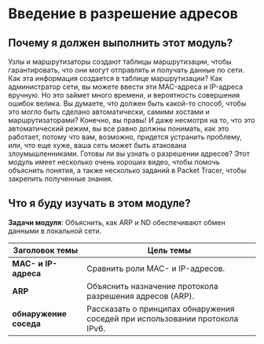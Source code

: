 # Введение в разрешение адресов

<!-- 9.0.1 -->
##  Почему я должен выполнить этот модуль?

Узлы и маршрутизаторы создают таблицы маршрутизации, чтобы гарантировать, что они могут отправлять и получать данные по сети. Как эта информация создается в таблице маршрутизации? Как администратор сети, вы можете ввести эти MAC-адреса и IP-адреса вручную. Но это займет много времени, и вероятность совершения  ошибок велика. Вы думаете, что должен быть какой-то способ, чтобы это могло быть сделано автоматически, самими хостами и маршрутизаторами? Конечно, вы правы! И даже несмотря на то, что это автоматический режим, вы все равно должны понимать, как это работает, потому что вам, возможно, придется устранить проблему, или, что еще хуже, ваша сеть может быть атакована злоумышленниками. Готовы ли вы узнать о разрешении адресов? Этот модуль имеет несколько очень хороших видео, чтобы помочь объяснить понятия, а также несколько заданий в Packet Tracer, чтобы закрепить полученные знания.

<!-- 9.0.2 -->
##  Что я буду изучать в этом модуле?

**Задачи модуля**: Объяснить, как ARP и ND обеспечивают обмен данными в локальной сети.

| **Заголовок темы** | **Цель темы** |
| --- | --- |
| **MAC- и IP-адреса** | Сравнить роли MAC- и IP-адресов. |
| **ARP** | Объяснить назначение протокола разрешения адресов (ARP). |
| **обнаружение соседа** | Рассказать о принципах обнаружения соседей при использовании протокола IPv6. |



